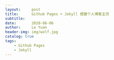 ```yaml
---
layout:     post
title:      Github Pages + Jekyll 搭建个人博客主页
subtitle:   
date:       2020-06-06
author:     Le Yuan
header-img: img/wolf.jpg
catalog: true
tags:
    - Github Pages
    - Jekyll
---
```

